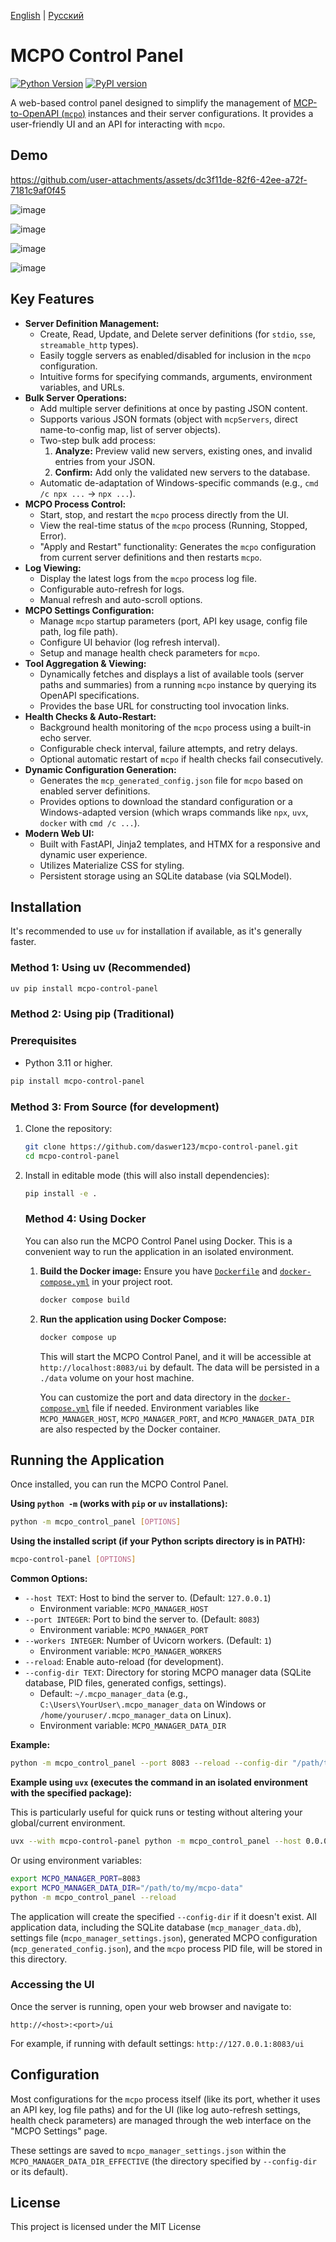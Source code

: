 [English](README.md) | [Русский](README_RU.md)

# MCPO Control Panel

[![Python Version](https://img.shields.io/pypi/pyversions/mcpo-control-panel.svg)](https://pypi.org/project/mcpo-control-panel/)
[![PyPI version](https://badge.fury.io/py/mcpo-control-panel.svg)](https://badge.fury.io/py/mcpo-control-panel)

A web-based control panel designed to simplify the management of [MCP-to-OpenAPI (`mcpo`)](https://github.com/open-webui/mcpo) instances and their server configurations. It provides a user-friendly UI and an API for interacting with `mcpo`.

## Demo

https://github.com/user-attachments/assets/dc3f11de-82f6-42ee-a72f-7181c9af0f45

![image](https://github.com/user-attachments/assets/64ad95ad-4ea8-44d8-a935-bac98b866760)

![image](https://github.com/user-attachments/assets/49c22169-09b1-440b-a662-41b3f7f11ae9)

![image](https://github.com/user-attachments/assets/6ee9aed8-ea60-48fa-adb6-e93066120bd7)

![image](https://github.com/user-attachments/assets/9c82d141-e8cd-4dc5-890e-d271ddb94b77)


## Key Features

*   **Server Definition Management:**
    *   Create, Read, Update, and Delete server definitions (for `stdio`, `sse`, `streamable_http` types).
    *   Easily toggle servers as enabled/disabled for inclusion in the `mcpo` configuration.
    *   Intuitive forms for specifying commands, arguments, environment variables, and URLs.
*   **Bulk Server Operations:**
    *   Add multiple server definitions at once by pasting JSON content.
    *   Supports various JSON formats (object with `mcpServers`, direct name-to-config map, list of server objects).
    *   Two-step bulk add process:
        1.  **Analyze:** Preview valid new servers, existing ones, and invalid entries from your JSON.
        2.  **Confirm:** Add only the validated new servers to the database.
    *   Automatic de-adaptation of Windows-specific commands (e.g., `cmd /c npx ...` -> `npx ...`).
*   **MCPO Process Control:**
    *   Start, stop, and restart the `mcpo` process directly from the UI.
    *   View the real-time status of the `mcpo` process (Running, Stopped, Error).
    *   "Apply and Restart" functionality: Generates the `mcpo` configuration from current server definitions and then restarts `mcpo`.
*   **Log Viewing:**
    *   Display the latest logs from the `mcpo` process log file.
    *   Configurable auto-refresh for logs.
    *   Manual refresh and auto-scroll options.
*   **MCPO Settings Configuration:**
    *   Manage `mcpo` startup parameters (port, API key usage, config file path, log file path).
    *   Configure UI behavior (log refresh interval).
    *   Setup and manage health check parameters for `mcpo`.
*   **Tool Aggregation & Viewing:**
    *   Dynamically fetches and displays a list of available tools (server paths and summaries) from a running `mcpo` instance by querying its OpenAPI specifications.
    *   Provides the base URL for constructing tool invocation links.
*   **Health Checks & Auto-Restart:**
    *   Background health monitoring of the `mcpo` process using a built-in echo server.
    *   Configurable check interval, failure attempts, and retry delays.
    *   Optional automatic restart of `mcpo` if health checks fail consecutively.
*   **Dynamic Configuration Generation:**
    *   Generates the `mcp_generated_config.json` file for `mcpo` based on enabled server definitions.
    *   Provides options to download the standard configuration or a Windows-adapted version (which wraps commands like `npx`, `uvx`, `docker` with `cmd /c ...`).
*   **Modern Web UI:**
    *   Built with FastAPI, Jinja2 templates, and HTMX for a responsive and dynamic user experience.
    *   Utilizes Materialize CSS for styling.
    *   Persistent storage using an SQLite database (via SQLModel).

## Installation

It's recommended to use `uv` for installation if available, as it's generally faster.

### Method 1: Using uv (Recommended)

```bash
uv pip install mcpo-control-panel
```

### Method 2: Using pip (Traditional)

### Prerequisites

*   Python 3.11 or higher.

```bash
pip install mcpo-control-panel
```

### Method 3: From Source (for development)

1.  Clone the repository:
    ```bash
    git clone https://github.com/daswer123/mcpo-control-panel.git
    cd mcpo-control-panel
    ```
2.  Install in editable mode (this will also install dependencies):
    ```bash
    pip install -e .
    ```
    
    ### Method 4: Using Docker
    
    You can also run the MCPO Control Panel using Docker. This is a convenient way to run the application in an isolated environment.
    
    1.  **Build the Docker image:**
        Ensure you have [`Dockerfile`](Dockerfile:1) and [`docker-compose.yml`](docker-compose.yml:1) in your project root.
        ```bash
        docker compose build
        ```
    
    2.  **Run the application using Docker Compose:**
        ```bash
        docker compose up
        ```
        This will start the MCPO Control Panel, and it will be accessible at `http://localhost:8083/ui` by default. The data will be persisted in a `./data` volume on your host machine.
    
        You can customize the port and data directory in the [`docker-compose.yml`](docker-compose.yml:1) file if needed. Environment variables like `MCPO_MANAGER_HOST`, `MCPO_MANAGER_PORT`, and `MCPO_MANAGER_DATA_DIR` are also respected by the Docker container.

## Running the Application

Once installed, you can run the MCPO Control Panel.

**Using `python -m` (works with `pip` or `uv` installations):**

```bash
python -m mcpo_control_panel [OPTIONS]
```

**Using the installed script (if your Python scripts directory is in PATH):**

```bash
mcpo-control-panel [OPTIONS]
```

**Common Options:**

*   `--host TEXT`: Host to bind the server to. (Default: `127.0.0.1`)
    *   Environment variable: `MCPO_MANAGER_HOST`
*   `--port INTEGER`: Port to bind the server to. (Default: `8083`)
    *   Environment variable: `MCPO_MANAGER_PORT`
*   `--workers INTEGER`: Number of Uvicorn workers. (Default: `1`)
    *   Environment variable: `MCPO_MANAGER_WORKERS`
*   `--reload`: Enable auto-reload (for development).
*   `--config-dir TEXT`: Directory for storing MCPO manager data (SQLite database, PID files, generated configs, settings).
    *   Default: `~/.mcpo_manager_data` (e.g., `C:\Users\YourUser\.mcpo_manager_data` on Windows or `/home/youruser/.mcpo_manager_data` on Linux).
    *   Environment variable: `MCPO_MANAGER_DATA_DIR`

**Example:**

```bash
python -m mcpo_control_panel --port 8083 --reload --config-dir "/path/to/my/mcpo-data"
```

**Example using `uvx` (executes the command in an isolated environment with the specified package):**

This is particularly useful for quick runs or testing without altering your global/current environment.

```bash
uvx --with mcpo-control-panel python -m mcpo_control_panel --host 0.0.0.0 --port 8934 --config-dir test
```

Or using environment variables:

```bash
export MCPO_MANAGER_PORT=8083
export MCPO_MANAGER_DATA_DIR="/path/to/my/mcpo-data"
python -m mcpo_control_panel --reload
```

The application will create the specified `--config-dir` if it doesn't exist. All application data, including the SQLite database (`mcp_manager_data.db`), settings file (`mcpo_manager_settings.json`), generated MCPO configuration (`mcp_generated_config.json`), and the `mcpo` process PID file, will be stored in this directory.

### Accessing the UI

Once the server is running, open your web browser and navigate to:

`http://<host>:<port>/ui`

For example, if running with default settings: `http://127.0.0.1:8083/ui`

## Configuration

Most configurations for the `mcpo` process itself (like its port, whether it uses an API key, log file paths) and for the UI (like log auto-refresh settings, health check parameters) are managed through the web interface on the "MCPO Settings" page.

These settings are saved to `mcpo_manager_settings.json` within the `MCPO_MANAGER_DATA_DIR_EFFECTIVE` (the directory specified by `--config-dir` or its default).

## License

This project is licensed under the MIT License 
